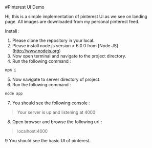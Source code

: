 #Pinterest UI Demo 

Hi, this is a simple implementation of pinterest UI as we see on landing page.
All images are downloaded from my personal pinterest feed.

Install : 

1. Please clone the repository in your local.
2. Please install node.js version > 6.0.0 from [Node JS] (http://www.nodejs.org)
3. Now open terminal and navigate to the project directory.
4. Run the following command :
```bash
npm i
```
5. Now navigate to server directory of project.
6. Run the following command : 
```bash
node app
```
7. You should see the following console :
>Your server is up and listening at 4000
8. Open browser and browse the following url : 
> localhost:4000

9 You should see the basic UI of pinterest.
